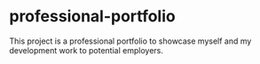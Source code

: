 # professional-portfolio
This project is a professional portfolio to showcase myself and my development work to potential employers.
